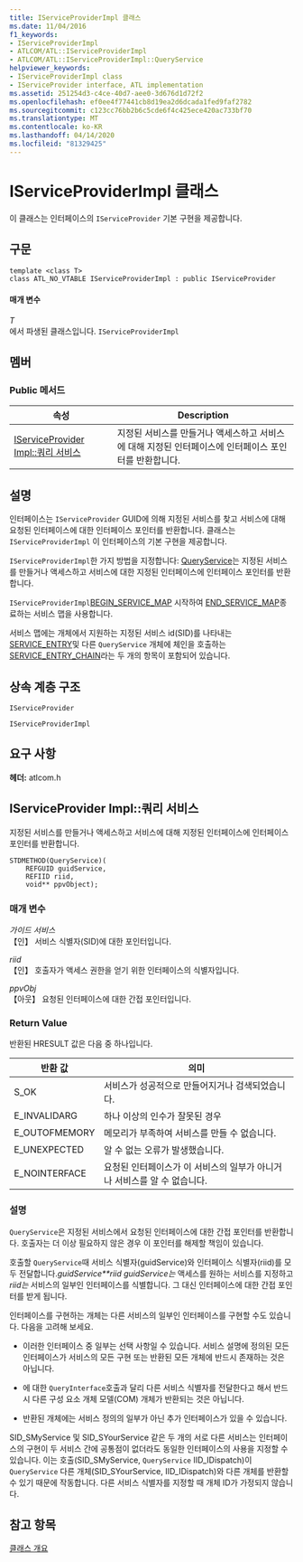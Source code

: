 ```yaml
---
title: IServiceProviderImpl 클래스
ms.date: 11/04/2016
f1_keywords:
- IServiceProviderImpl
- ATLCOM/ATL::IServiceProviderImpl
- ATLCOM/ATL::IServiceProviderImpl::QueryService
helpviewer_keywords:
- IServiceProviderImpl class
- IServiceProvider interface, ATL implementation
ms.assetid: 251254d3-c4ce-40d7-aee0-3d676d1d72f2
ms.openlocfilehash: ef0ee4f77441cb8d19ea2d6dcada1fed9faf2782
ms.sourcegitcommit: c123cc76bb2b6c5cde6f4c425ece420ac733bf70
ms.translationtype: MT
ms.contentlocale: ko-KR
ms.lasthandoff: 04/14/2020
ms.locfileid: "81329425"
---
```

# <a name="iserviceproviderimpl-class"></a>IServiceProviderImpl 클래스

이 클래스는 인터페이스의 `IServiceProvider` 기본 구현을 제공합니다.

## <a name="syntax"></a>구문

```
template <class T>
class ATL_NO_VTABLE IServiceProviderImpl : public IServiceProvider
```

#### <a name="parameters"></a>매개 변수

*T*<br/>
에서 파생된 클래스입니다. `IServiceProviderImpl`

## <a name="members"></a>멤버

### <a name="public-methods"></a>Public 메서드

|속성|Description|
|----------|-----------------|
|[IServiceProvider Impl::쿼리 서비스](#queryservice)|지정된 서비스를 만들거나 액세스하고 서비스에 대해 지정된 인터페이스에 인터페이스 포인터를 반환합니다.|

## <a name="remarks"></a>설명

인터페이스는 `IServiceProvider` GUID에 의해 지정된 서비스를 찾고 서비스에 대해 요청된 인터페이스에 대한 인터페이스 포인터를 반환합니다. 클래스는 `IServiceProviderImpl` 이 인터페이스의 기본 구현을 제공합니다.

`IServiceProviderImpl`한 가지 방법을 지정합니다: [QueryService](#queryservice)는 지정된 서비스를 만들거나 액세스하고 서비스에 대한 지정된 인터페이스에 인터페이스 포인터를 반환합니다.

`IServiceProviderImpl`[BEGIN_SERVICE_MAP](service-map-macros.md#begin_service_map) 시작하여 [END_SERVICE_MAP](service-map-macros.md#end_service_map)종료하는 서비스 맵을 사용합니다.

서비스 맵에는 개체에서 지원하는 지정된 서비스 id(SID)를 나타내는 [SERVICE_ENTRY](service-map-macros.md#service_entry)및 다른 `QueryService` 개체에 체인을 호출하는 [SERVICE_ENTRY_CHAIN](service-map-macros.md#service_entry_chain)라는 두 개의 항목이 포함되어 있습니다.

## <a name="inheritance-hierarchy"></a>상속 계층 구조

`IServiceProvider`

`IServiceProviderImpl`

## <a name="requirements"></a>요구 사항

**헤더:** atlcom.h

## <a name="iserviceproviderimplqueryservice"></a><a name="queryservice"></a>IServiceProvider Impl::쿼리 서비스

지정된 서비스를 만들거나 액세스하고 서비스에 대해 지정된 인터페이스에 인터페이스 포인터를 반환합니다.

```
STDMETHOD(QueryService)(
    REFGUID guidService,
    REFIID riid,
    void** ppvObject);
```

### <a name="parameters"></a>매개 변수

*가이드 서비스*<br/>
【인】 서비스 식별자(SID)에 대한 포인터입니다.

*riid*<br/>
【인】 호출자가 액세스 권한을 얻기 위한 인터페이스의 식별자입니다.

*ppvObj*<br/>
【아웃】 요청된 인터페이스에 대한 간접 포인터입니다.

### <a name="return-value"></a>Return Value

반환된 HRESULT 값은 다음 중 하나입니다.

|반환 값|의미|
|------------------|-------------|
|S_OK|서비스가 성공적으로 만들어지거나 검색되었습니다.|
|E_INVALIDARG|하나 이상의 인수가 잘못된 경우|
|E_OUTOFMEMORY|메모리가 부족하여 서비스를 만들 수 없습니다.|
|E_UNEXPECTED|알 수 없는 오류가 발생했습니다.|
|E_NOINTERFACE|요청된 인터페이스가 이 서비스의 일부가 아니거나 서비스를 알 수 없습니다.|

### <a name="remarks"></a>설명

`QueryService`은 지정된 서비스에서 요청된 인터페이스에 대한 간접 포인터를 반환합니다. 호출자는 더 이상 필요하지 않은 경우 이 포인터를 해제할 책임이 있습니다.

호출할 `QueryService`때 서비스 식별자(guidService)와 인터페이스 식별자(riid)를 모두 전달합니다.*guidService**riid* *guidService는* 액세스를 원하는 서비스를 지정하고 *riid는* 서비스의 일부인 인터페이스를 식별합니다. 그 대신 인터페이스에 대한 간접 포인터를 받게 됩니다.

인터페이스를 구현하는 개체는 다른 서비스의 일부인 인터페이스를 구현할 수도 있습니다. 다음을 고려해 보세요.

- 이러한 인터페이스 중 일부는 선택 사항일 수 있습니다. 서비스 설명에 정의된 모든 인터페이스가 서비스의 모든 구현 또는 반환된 모든 개체에 반드시 존재하는 것은 아닙니다.

- 에 대한 `QueryInterface`호출과 달리 다른 서비스 식별자를 전달한다고 해서 반드시 다른 구성 요소 개체 모델(COM) 개체가 반환되는 것은 아닙니다.

- 반환된 개체에는 서비스 정의의 일부가 아닌 추가 인터페이스가 있을 수 있습니다.

SID_SMyService 및 SID_SYourService 같은 두 개의 서로 다른 서비스는 인터페이스의 구현이 두 서비스 간에 공통점이 없더라도 동일한 인터페이스의 사용을 지정할 수 있습니다. 이는 호출(SID_SMyService, `QueryService` IID_IDispatch)이 `QueryService` 다른 개체(SID_SYourService, IID_IDispatch)와 다른 개체를 반환할 수 있기 때문에 작동합니다. 다른 서비스 식별자를 지정할 때 개체 ID가 가정되지 않습니다.

## <a name="see-also"></a>참고 항목

[클래스 개요](../../atl/atl-class-overview.md)
